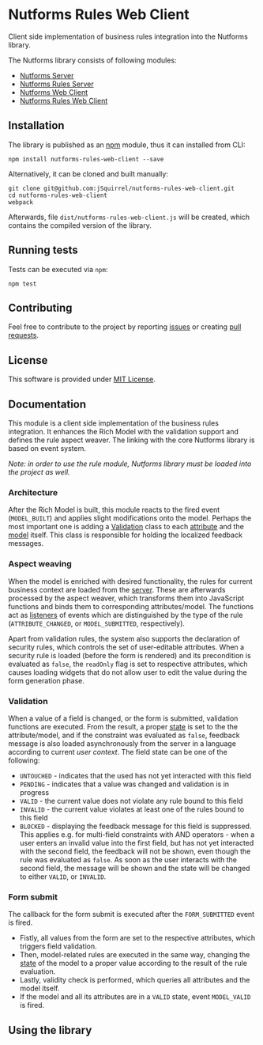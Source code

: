 # Nutforms Rules Web Client

Client side implementation of business rules integration into the Nutforms library.

The Nutforms library consists of following modules:

* [Nutforms Server](https://github.com/jSquirrel/nutforms-server)
* [Nutforms Rules Server](https://github.com/jSquirrel/nutforms-rules-server)
* [Nutforms Web Client](https://github.com/jSquirrel/nutforms-web-client)
* [Nutforms Rules Web Client](https://github.com/jSquirrel/nutforms-rules-web-client)

## Installation

The library is published as an [npm](https://www.npmjs.com/) module, thus it can installed from CLI:

```
npm install nutforms-rules-web-client --save
```

Alternatively, it can be cloned and built manually:

```
git clone git@github.com:jSquirrel/nutforms-rules-web-client.git
cd nutforms-rules-web-client
webpack
```

Afterwards, file `dist/nutforms-rules-web-client.js` will be created, which contains the compiled version of the library.

## Running tests

Tests can be executed via `npm`:

```
npm test
```

## Contributing

Feel free to contribute to the project by reporting [issues](https://github.com/jSquirrel/nutforms-rules-web-client/issues)
or creating [pull requests](https://github.com/jSquirrel/nutforms-rules-web-client/pulls).

## License

This software is provided under [MIT License](https://opensource.org/licenses/MIT).

## Documentation

This module is a client side implementation of the business rules integration. It enhances the Rich Model with the validation support and defines the rule aspect weaver. The linking with the core Nutforms library is based on event system.

*Note: in order to use the rule module, Nutforms library must be loaded into the project as well.*

### Architecture

After the Rich Model is built, this module reacts to the fired event (`MODEL_BUILT`) and applies slight modifications onto the model. Perhaps the most important one is adding a [Validation](https://github.com/jSquirrel/nutforms-rules-web-client/blob/master/src/model/Validation.js) class to each [attribute](https://github.com/jSquirrel/nutforms-web-client/blob/master/src/model/Attribute.js) and the [model](https://github.com/jSquirrel/nutforms-web-client/blob/master/src/model/Model.js) itself. This class is responsible for holding the localized feedback messages.

### Aspect weaving

When the model is enriched with desired functionality, the rules for current business context are loaded from the [server](https://github.com/jSquirrel/nutforms-rules-server). These are afterwards processed by the aspect weaver, which transforms them into JavaScript functions and binds them to corresponding attributes/model. The functions act as [listeners](https://github.com/jSquirrel/nutforms-web-client/blob/master/src/observer/Observable.js) of events which are distinguished by the type of the rule (`ATTRIBUTE_CHANGED`, or `MODEL_SUBMITTED`, respectively).

Apart from validation rules, the system also supports the declaration of security rules, which controls the set of user-editable attributes. When a security rule is loaded (before the form is rendered) and its precondition is evaluated as `false`, the `readOnly` flag is set to respective attributes, which causes loading widgets that do not allow user to edit the value during the form generation phase.

### Validation

When a value of a field is changed, or the form is submitted, validation functions are executed. From the result, a proper [state](https://github.com/jSquirrel/nutforms-rules-web-client/blob/master/src/constants/ValidationState.js) is set to the the attribute/model, and if the constraint was evaluated as `false`, feedback message is also loaded asynchronously from the server in a language according to current *user context*. The field state can be one of the following:

* `UNTOUCHED` - indicates that the used has not yet interacted with this field
* `PENDING` - indicates that a value was changed and validation is in progress
* `VALID` - the current value does not violate any rule bound to this field
* `INVALID` - the current value violates at least one of the rules bound to this field
* `BLOCKED` - displaying the feedback message for this field is suppressed. This applies e.g. for multi-field constraints with AND operators - when a user enters an invalid value into the first field, but has not yet interacted with the second field, the feedback will not be shown, even though the rule was evaluated as `false`. As soon as the user interacts with the second field, the message will be shown and the state will be changed to either `VALID`, or `INVALID`.

### Form submit

The callback for the form submit is executed after the `FORM_SUBMITTED` event is fired.

* Fistly, all values from the form are set to the respective attributes, which triggers field validation.
* Then, model-related rules are executed in the same way, changing the [state](https://github.com/jSquirrel/nutforms-rules-web-client/blob/master/src/constants/ValidationState.js) of the model to a proper value according to the result of the rule evaluation.
* Lastly, validity check is performed, which queries all attributes and the model itself.
* If the model and all its attributes are in a `VALID` state, event `MODEL_VALID` is fired.

## Using the library
